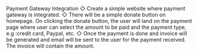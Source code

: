Payment Gateway Integration
◇ Create a simple website where payment gateway is integrated.
◇ There will be a simple donate button on homepage. On clicking the donate button, the user will land on the payment page where user can select the amount to be paid        and the payment type, e.g :credit card, Paypal, etc.
◇ Once the payment is done and invoice will be generated and email will be sent to the user for the payment received. The invoice will contain the amount.
